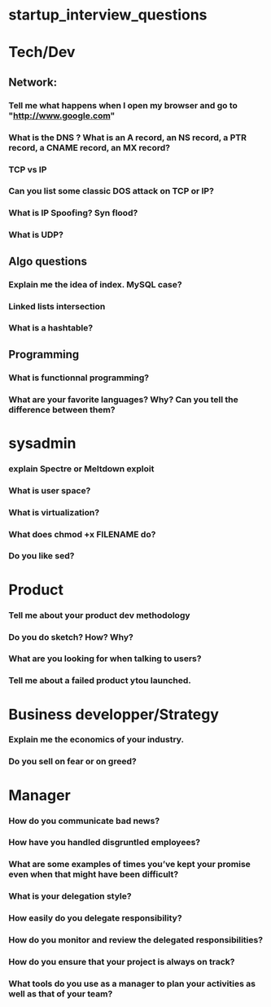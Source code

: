 # startup_interview_questions

# Tech/Dev

## Network:

### Tell me what happens when I open my browser and go to "http://www.google.com"

### What is the DNS ? What is an A record, an NS record, a PTR record, a CNAME record, an MX record?

### TCP vs IP

### Can you list some classic DOS attack on TCP or IP?

### What is IP Spoofing? Syn flood?

### What is UDP?


## Algo questions

### Explain me the idea of index. MySQL case?

### Linked lists intersection

### What is a hashtable?

## Programming

### What is functionnal programming?

### What are your favorite languages? Why? Can you tell the difference between them?


# sysadmin

### explain Spectre or Meltdown exploit

### What is user space?

### What is virtualization?

### What does chmod +x FILENAME do?

### Do you like sed?

# Product

### Tell me about your product dev methodology

### Do you do sketch? How? Why?

### What are you looking for when talking to users?

### Tell me about a failed product ytou launched.

# Business developper/Strategy

### Explain me the economics of your industry.

### Do you sell on fear or on greed?

# Manager

### How do you communicate bad news?
### How have you handled disgruntled employees?
### What are some examples of times you’ve kept your promise even when that might have been difficult?


### What is your delegation style?
### How easily do you delegate responsibility?
### How do you monitor and review the delegated responsibilities?

### How do you ensure that your project is always on track?
### What tools do you use as a manager to plan your activities as well as that of your team?


